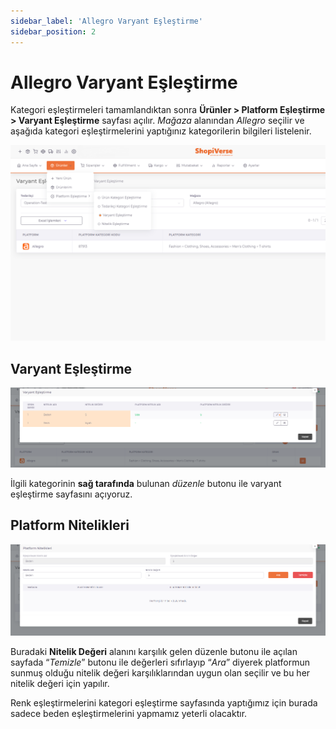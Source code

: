 ```yaml
---
sidebar_label: 'Allegro Varyant Eşleştirme'
sidebar_position: 2
---
```



# Allegro Varyant Eşleştirme 

Kategori eşleştirmeleri tamamlandıktan sonra **Ürünler > Platform Eşleştirme > Varyant Eşleştirme** sayfası açılır. *Mağaza* alanından *Allegro* seçilir ve aşağıda kategori eşleştirmelerini yaptığınız kategorilerin bilgileri listelenir. 

![AllegroVariantMatch](../allegro/img/allegroproductvariant.png)

## Varyant Eşleştirme
![AllegroVariantMatch2](../allegro/img/allegrovariantmatch2.png)


İlgili kategorinin **sağ tarafında** bulunan *düzenle* butonu ile varyant eşleştirme sayfasını açıyoruz. 

## Platform Nitelikleri
![PlatformQualification](../allegro/img/PlatformNitelik.png)

Buradaki **Nitelik Değeri** alanını karşılık gelen düzenle butonu ile açılan sayfada “*Temizle*” butonu ile değerleri sıfırlayıp “*Ara*” diyerek platformun sunmuş olduğu nitelik değeri karşılıklarından uygun olan seçilir ve bu her nitelik değeri için yapılır. 

Renk eşleştirmelerini kategori eşleştirme sayfasında yaptığımız için burada sadece beden eşleştirmelerini yapmamız yeterli olacaktır. 

